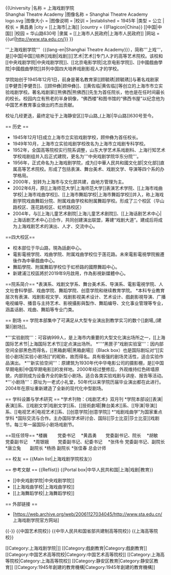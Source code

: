 {{University
|名称 = 上海戏剧学院<br />Shanghai Theatre Academy
|图像名称 = Shanghai Theatre Academy logo.svg
|图像大小 = 
|图像说明 = 
|校训 = 
|established = 1945年
|类型 = 公立
|校长 = 黄昌勇
|city = [[上海市|上海]]
|country = {{Flagicon|China}} [[中国|中国]]
|校园 = 华山路630号
|隶属 = [[上海市人民政府|上海市人民政府]]
|网站 = {{url|http://www.sta.edu.cn/}}
}}

'''上海戏剧学院'''（{{lang-en|Shanghai Theatre Academy}}），简称'''上戏'''，是[[中国|中国]]培养[[戏剧|戏剧]][[艺术|艺术]]专门人才的高等艺术院校。该校和[[中央戏剧学院|中央戏剧学院]]、[[北京电影学院|北京电影学院]]、[[中國戲曲學院|中國戲曲學院]]并列中国四大培养戏剧影视人才的学校。

学院始创于1945年12月1日，前身是著名教育家[[顾毓琇|顾毓琇]]与著名戏剧家[[李健吾|李健吾]]、[[顾仲彝|顾仲彝]]、[[黄佐临|黄佐临]]等创立的上海市市立实验戏剧学校。著名戏剧家[[熊佛西|熊佛西]]先生为首任院长，他也是在任时间最长的校长。校园内立有熊老的半身铜像，“佛西楼”和图书馆的“佛西书屋”以纪念他为中国艺术教育事业做出的杰出贡献。

校址几经更迭，最终定址于上海静安区[[华山路_(上海)|华山路]]630号至今。

== 历史 ==
* 1945年12月1日成立上海市立实验戏剧学校，顾仲彝为首任校长。
* 1949年10月，上海市立实验戏剧学校改名为上海市立戏剧专科学校。
* 1952年，全国高等院校实行院系调整，山东大学艺术系戏剧科、上海行知艺术学校戏剧组并入后正式建院，更名为'''中央戏剧学院华东分院'''。
* 1956年，正式命名为上海戏剧学院，成为[[中華人民共和國文化部|文化部]]直属高等艺术院校。形成了包括表演、舞台美术、戏剧文学、导演等四个系的办学格局。
* 2000年，划转为上海市与文化部共建，由地方管理为主。
* 2002年6月，原[[上海师范大学|上海师范大学]]表演艺术学院、[[上海市戏曲学校|上海市戏曲学校]]、[[上海市舞蹈学校|上海市舞蹈学校]]并入，称上海戏剧学院戏曲舞蹈分院、附属戏曲学校和附属舞蹈学校。形成了三个校区（华山路校区、莲花路校区、虹桥路校区）
* 2004年，与[[上海儿童艺术剧院|上海儿童艺术剧院]]、[[上海话剧艺术中心|上海话剧艺术中心]]合作，共同创建演出联盟，筹建“戏剧大道”。建成后将成为上海戏剧艺术的演出、人才、交流中心。

==四大校区==
* 校本部位于华山路，現為話劇中心。
* 電影電視学院、戏曲学院、附属戏曲学校位于莲花路。未來電影電視學院搬遷後作為中華戲曲中心。
* 舞蹈學院、附属舞蹈学校位于虹桥路的國際舞蹈中心。
* 新建浦江校區將於2019年9月啟用，作為影視新媒體中心。

==院系简介==
*表演系、戏剧文学系、舞台美术系、导演系、電影電視学院、人文社會科學部、戏曲学院、舞蹈学院、创意学院和继续教育学院。
*本科专业教育层次有表演、戏剧影视文学、戏剧影视美术设计、艺术设计、戲劇影視导演、广播电视编导、播音与主持艺术、影視攝影與製作、舞蹈编导、文化事业管理等专业，涵盖话剧、戏曲、舞蹈等专业门类。

== 剧场 ==
学院本部集中了可满足从大型专业演出到教学实习的数个[[劇場_(建築)|剧场]]。

*'''实验剧院'''：可容纳999人，是上海市内重要的大型文化演出场所之一，[[上海国际艺术节|上海国际艺术节]]定点演出场所。
*'''“黑匣子”戏剧实验室'''：因内部空间全部黑色而得名，[[黑箱劇場|黑箱劇場]]（Black box）也是国际剧坛对“[[实验小剧场|实验小剧场]]”的昵称，故而得名。具有极强的剧场灵活性，适合实验作品演出。
*'''新实验空间'''：原建筑为1930年代中华电影公司的摄影棚，是[[中国早期电影|中国早期电影]]的发祥地。2000年经过整修后，外观维持红色砖墙原貌，内部则成为设备齐全的新型小剧场。适合各类实验戏剧与讲座、报告等活动。
*'''小剧场'''：原址为一老式小礼堂，50年代以来学院历届毕业演出都在此进行。2004年在原址重新建造了全新的现代化中型剧场。

== 学科设置与学术研究 ==
*学术刊物：《戏剧艺术》双月刊
*学院本部设[[表演|表演]]系、[[戏剧文学|戏剧文学]]系、[[技術劇場|舞台美术]]系、[[导演|导演]]系、[[电视艺术|电视艺术]]系、[[创意学院|创意学院]]
*“戏剧戏曲学”为国家重点学科
*国际交流与合作。主办国际学术研讨会、国际[[莎士比亚|莎士比亚]]戏剧节。每三年一届国际小剧场戏剧节。

==现任领导==
*楼巍　　    党委书记　
*黄昌勇　　党委副书记、院长　
*胡敏　　    党委副书记　
*周银娥　　党委副书记、纪委书记　
*张伟令       党委副书记、副院长
*唐立兔　　副院长
*杨扬          副院长
*张佳春       总会计师     

== 校友 ==
{{Main list|上海戏剧学院校友}}

== 参考文献 ==
{{Reflist}}
{{Portal box|中华人民共和国|上海|戏剧|教育}}
* [[中央戏剧学院|中央戏剧学院]]
* [[上海戏曲学校|上海戏曲学校]]
* [[上海舞蹈学校|上海舞蹈学校]]

== 外部链接 ==
* [https://web.archive.org/web/20061127034045/http://www.sta.edu.cn/ 上海戏剧学院官方网站]

{{-}}
{{中国艺术院校}}
{{中华人民共和国省部共建制高等院校}}
{{上海高等院校}}

[[Category:上海戏剧学院|]]
[[Category:戲劇教育|Category:戲劇教育]]
[[Category:中国艺术高等院校|Category:中国艺术高等院校]]
[[Category:上海高等院校|Category:上海高等院校]]
[[Category:静安区教育|Category:静安区教育]]
[[Category:1945年創建的教育機構|Category:1945年創建的教育機構]]